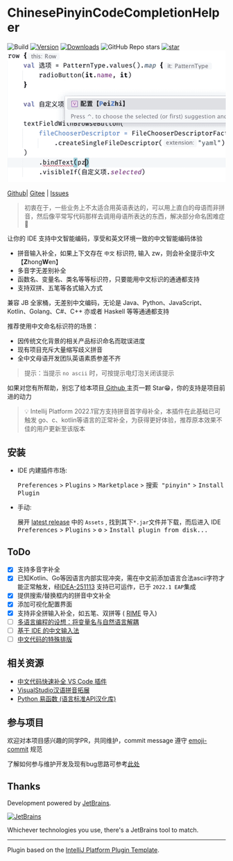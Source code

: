 # ChinesePinyinCodeCompletionHelper

![Build](https://github.com/tuchg/ChinesePinyin-CodeCompletionHelper/workflows/Build/badge.svg)
[![Version](https://img.shields.io/jetbrains/plugin/v/14838.svg)](https://plugins.jetbrains.com/plugin/14838)
[![Downloads](https://img.shields.io/jetbrains/plugin/d/14838.svg)](https://plugins.jetbrains.com/plugin/14838)
![GitHub Repo stars](https://img.shields.io/github/stars/tuchg/ChinesePinyin-CodeCompletionHelper?color=green&logo=github&style=flat)
[![star](https://gitee.com/tuchg/ChinesePinyin-CodeCompletionHelper/badge/star.svg?theme=white)](https://gitee.com/tuchg/ChinesePinyin-CodeCompletionHelper/stargazers)
![Kotlin演示](doc/截图/kotlin/kotlin.gif)

<!-- Plugin description -->

<a href="https://github.com/tuchg/ChinesePinyin-CodeCompletionHelper">Github</a>|
<a href="https://gitee.com/tuchg/ChinesePinyin-CodeCompletionHelper">Gitee</a>
| <a href="https://github.com/tuchg/ChinesePinyin-CodeCompletionHelper/issues">Issues</a>

<!-- E -->
> 初衷在于，一些业务上不太适合用英语表达的，可以用上直白的母语而非拼音，然后像平常写代码那样去调用母语所表达的东西，解决部分命名困难症🤔

让你的 IDE 支持中文智能编码，享受和英文环境一致的中文智能编码体验

* 拼音输入补全，如果上下文存在 `中文` 标识符, 输入 zw，则会补全提示中文【**Z**hong**W**en】
* 多音字无差别补全
* 函数名、变量名、类名等等标识符，只要能用中文标识的通通都支持
* 支持双拼、五笔等各式输入方式

兼容 JB 全家桶，无差别中文编码，无论是 Java、Python、JavaScript、Kotlin、Golang、C#、C++ 亦或者 Haskell 等等通通都支持

<p></p>

推荐使用中文命名标识符的场景：

* 因传统文化背景的相关产品标识命名而耽误进度
* 现有项目充斥大量缩写歧义拼音
* 全中文母语开发团队英语素质参差不齐

> 提示：当提示 `no ascii` 时，可按提示电灯泡关闭该提示

如果对您有所帮助，别忘了给本项目<a href="https://github.com/tuchg/ChinesePinyin-CodeCompletionHelper"> Github </a>主页一颗
Star😁，你的支持是项目前进的动力

> 💡 Intellij Platform 2022.1官方支持拼音首字母补全，本插件在此基础已可触发 go、c、kotlin等语言的正常补全，为获得更好体验，推荐原本效果不佳的用户更新至该版本


<!-- Plugin description end -->

## 安装

- IDE 内建插件市场:

  <kbd>Preferences</kbd> > <kbd>Plugins</kbd> > <kbd>Marketplace</kbd> > <kbd>搜索 "pinyin"</kbd> >
  <kbd>Install Plugin</kbd>

- 手动:

  展开 [latest release](https://github.com/tuchg/ChinesePinyin-CodeCompletionHelper/releases/latest) 中的 `Assets` ,
  找到其下`*.jar`文件并下载，而后进入 IDE
  <kbd>Preferences</kbd> > <kbd>Plugins</kbd> > <kbd>⚙️</kbd> > <kbd>Install plugin from disk...</kbd>

## ToDo
- [x] 支持多音字补全
- [x] 已知Kotlin、Go等因语言内部实现冲突，需在中文前添加语言合法ascii字符才能正常触发，经[IDEA-251113](https://github.com/JetBrains/intellij-community/commit/71a587c4b23667bb09d1f1dc830647b133953a9e) 支持已可运作，已于 `2022.1 EAP`集成
- [x] 提供搜索/替换框内的拼音中文补全 
- [x] 添加可视化配置界面
- [x] 支持非全拼输入补全，如五笔、双拼等 ( [RIME](https://github.com/rime) 导入)
- [ ] [多语言编程的设想：将变量名与自然语言解耦](https://www.v2ex.com/t/701390)
- [ ] [基于 IDE 的中文输入法](https://gitee.com/Program-in-Chinese/vscode_Chinese_Input_Assistant/issues/I5YGO3)
- [ ] [中文代码的特殊排版](https://github.com/tuchg/ChinesePinyin-CodeCompletionHelper/issues/67)

## 相关资源

* <a href="https://gitee.com/Program-in-Chinese/vscode_Chinese_Input_Assistant">中文代码快速补全 VS Code 插件</a>
* <a href="https://github.com/stratosblue/ChinesePinyinIntelliSenseExtender">VisualStudio汉语拼音拓展</a>
* <a href="https://github.com/duolabmeng6/pyefun">Python 易函数 (语言标准API汉化库)</a>

## 参与项目

欢迎对本项目感兴趣的同学PR，共同维护，commit message 遵守
[emoji-commit](https://gitmoji.carloscuesta.me/) 规范

了解如何参与维护开发及现有bug思路可参考[此处](doc/Bugs解决思路.md)

## Thanks

Development powered by [JetBrains](https://www.jetbrains.com/?from=ChinesePinyinCodeCompletionHelper).

[![JetBrains](jetbrains.svg)](https://www.jetbrains.com/?from=ChinesePinyinCodeCompletionHelper)

Whichever technologies you use, there's a JetBrains tool to match.

---
Plugin based on the [IntelliJ Platform Plugin Template][template].

[template]: https://github.com/JetBrains/intellij-platform-plugin-template
